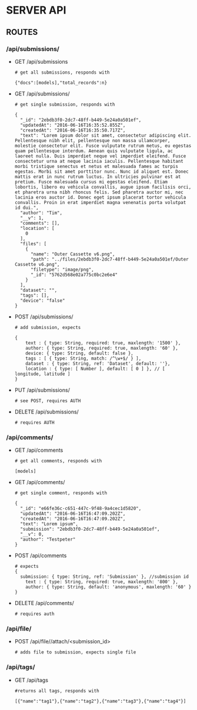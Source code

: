 # SERVER API



## ROUTES

### /api/submissions/

* GET /api/submissions

  ```
  # get all submissions, responds with

  {"docs":[models],"total_records":n}
  ```


* GET /api/submissions/<id>

  ```
  # get single submission, responds with

  {
    "_id": "2ebdb3f0-2dc7-48ff-b449-5e24a0a501ef",
    "updatedAt": "2016-06-16T16:35:52.855Z",
    "createdAt": "2016-06-16T16:35:50.717Z",
    "text": "Lorem ipsum dolor sit amet, consectetur adipiscing elit. Pellentesque nibh elit, pellentesque non massa ullamcorper, molestie consectetur elit. Fusce vulputate rutrum metus, eu egestas quam pellentesque interdum. Aenean quis vulputate ligula, ac laoreet nulla. Duis imperdiet neque vel imperdiet eleifend. Fusce consectetur urna at neque lacinia iaculis. Pellentesque habitant morbi tristique senectus et netus et malesuada fames ac turpis egestas. Morbi sit amet porttitor nunc. Nunc id aliquet est. Donec mattis erat in nunc rutrum luctus. In ultricies pulvinar est at pretium. Fusce malesuada cursus mi egestas eleifend. Etiam lobortis, libero eu vehicula convallis, augue ipsum facilisis orci, et pharetra urna nibh rhoncus felis. Sed pharetra auctor mi, nec lacinia eros auctor id. Donec eget ipsum placerat tortor vehicula convallis. Proin in erat imperdiet magna venenatis porta volutpat id dui.",
    "author": "Tim",
    "__v": 1,
    "comments": [],
    "location": [
      0
    ],
    "files": [
      {
        "name": "Outer Cassette v6.png",
        "path": "../files/2ebdb3f0-2dc7-48ff-b449-5e24a0a501ef/Outer Cassette v6.png",
        "filetype": "image/png",
        "_id": "5762d568e02a775c0bc2e6e4"
      }
    ],
    "dataset": "",
    "tags": [],
    "device": "false"
  }
  ```


* POST /api/submissions/

  ```
  # add submission, expects

  {
      text : { type: String, required: true, maxlength: '1500' },
      author: { type: String, required: true, maxlength: '60' },
      device: { type: String, default: false },
      tags : [ { type: String, match: /^\w+$/ } ],
      dataset : { type: String, ref: 'Dataset', default: ''},
      location : { type: [ Number ], default: [ 0 ] }, // [ longitude, latitude ]
  }
  ```


* PUT /api/submissions/<id>

  ```
  # see POST, requires AUTH
  ```

* DELETE /api/submissions/<id>

  ```
  # requires AUTH
  ```



### /api/comments/

* GET /api/comments

  ```
  # get all comments, responds with

  [models]
  ```


* GET /api/comments/<id>

  ```
  # get single comment, responds with

  {
    "_id": "e66fe36c-c651-447c-9f48-9a4cec1d5820",
    "updatedAt": "2016-06-16T16:47:09.202Z",
    "createdAt": "2016-06-16T16:47:09.202Z",
    "text": "Lorem ipsum",
    "submission": "2ebdb3f0-2dc7-48ff-b449-5e24a0a501ef",
    "__v": 0,
    "author": "Testpeter"
  }
  ```


* POST /api/comments

  ```
  # expects
  {
  	submission: { type: String, ref: 'Submission' }, //submission id
      text : { type: String, required: true, maxlength: '800' },
      author: { type: String, default: 'anonymous', maxlength: '60' }
  }
  ```


* DELETE /api/comments/<id>

  ```
  # requires auth
  ```



### /api/file/

* POST /api/file//attach/<submission_id>

  ```
  # adds file to submission, expects single file
  ```

### /api/tags/

* GET /api/tags

  ```
  #returns all tags, responds with

  [{"name":"tag1"},{"name":"tag2"},{"name":"tag3"},{"name":"tag4"}]
  ```